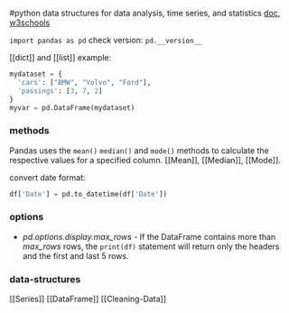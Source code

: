 #python 
data structures for data analysis, time series, and statistics
[doc](https://pandas.pydata.org/docs/), [w3schools](https://www.w3schools.com/python/pandas/default.asp)

`import pandas as pd`
check version: `pd.__version__`

[[dict]] and [[list]] example:
```python
mydataset = {  
  'cars': ["BMW", "Volvo", "Ford"],  
  'passings': [3, 7, 2]  
}  
myvar = pd.DataFrame(mydataset)
```

### methods
Pandas uses the `mean()` `median()` and `mode()` methods to calculate the respective values for a specified column. [[Mean]], [[Median]], [[Mode]].

convert date format:
```python
df['Date'] = pd.to_datetime(df['Date'])
```

### options
- *pd.options.display.max_rows* - If the DataFrame contains more than *max_rows* rows, the `print(df)` statement will return only the headers and the first and last 5 rows.
### data-structures
[[Series]]
[[DataFrame]]
[[Cleaning-Data]]
